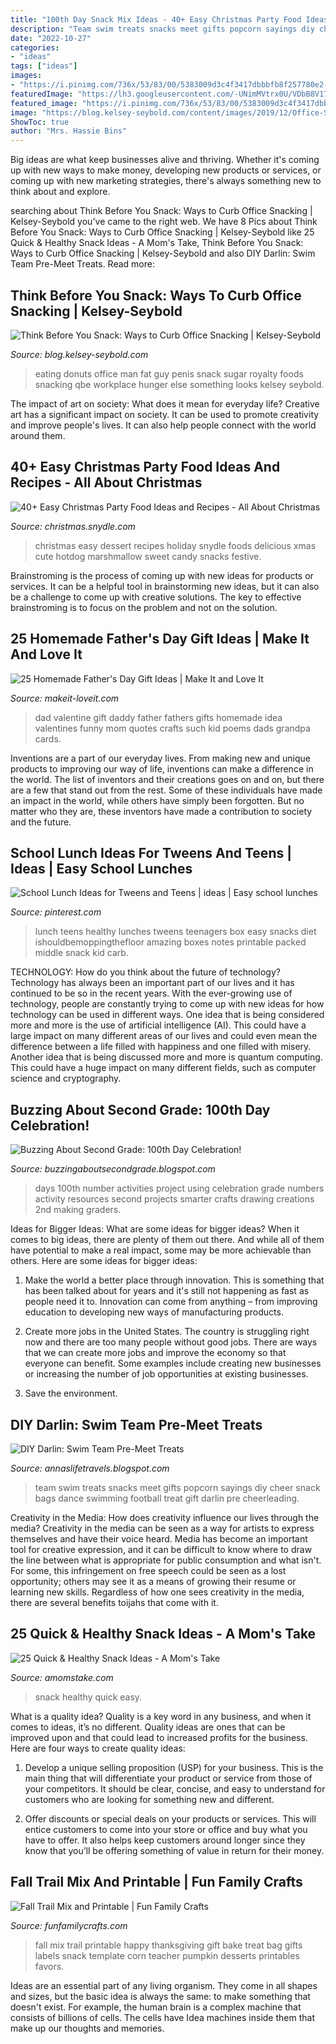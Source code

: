 ```yaml
---
title: "100th Day Snack Mix Ideas - 40+ Easy Christmas Party Food Ideas And Recipes"
description: "Team swim treats snacks meet gifts popcorn sayings diy cheer snack bags dance swimming football treat gift darlin pre cheerleading"
date: "2022-10-27"
categories:
- "ideas"
tags: ["ideas"]
images:
- "https://i.pinimg.com/736x/53/83/00/5383009d3c4f3417dbbbfb8f257780e2--lunch-box-notes-packed-lunch-ideas-for-teens.jpg?b=t"
featuredImage: "https://lh3.googleusercontent.com/-UNimMVtrx0U/VDbB8V17LZI/AAAAAAAAAuI/lb-wuEEOteU/s320/blogger-image--1013074162.jpg"
featured_image: "https://i.pinimg.com/736x/53/83/00/5383009d3c4f3417dbbbfb8f257780e2--lunch-box-notes-packed-lunch-ideas-for-teens.jpg?b=t"
image: "https://blog.kelsey-seybold.com/content/images/2019/12/Office-Snacks-Blog.jpg"
ShowToc: true
author: "Mrs. Hassie Bins"
---
```



Big ideas are what keep businesses alive and thriving. Whether it's coming up with new ways to make money, developing new products or services, or coming up with new marketing strategies, there's always something new to think about and explore.

	

		
searching about Think Before You Snack: Ways to Curb Office Snacking | Kelsey-Seybold you've came to the right web. We have 8 Pics about Think Before You Snack: Ways to Curb Office Snacking | Kelsey-Seybold like 25 Quick &amp; Healthy Snack Ideas - A Mom&#039;s Take, Think Before You Snack: Ways to Curb Office Snacking | Kelsey-Seybold and also DIY Darlin: Swim Team Pre-Meet Treats. Read more:
		
    
## Think Before You Snack: Ways To Curb Office Snacking | Kelsey-Seybold

<img loading=lazy src="https://blog.kelsey-seybold.com/content/images/2019/12/Office-Snacks-Blog.jpg" onerror="this.onerror=null;this.src='https://tse3.mm.bing.net/th?id=OIP.oXK6cbWrMl0ZBlOSfrxoTgHaE7&amp;pid=15.1';" alt="Think Before You Snack: Ways to Curb Office Snacking | Kelsey-Seybold">

_Source: blog.kelsey-seybold.com_

>eating donuts office man fat guy penis snack sugar royalty foods snacking qbe workplace hunger else something looks kelsey seybold. 

	

The impact of art on society: What does it mean for everyday life?
Creative art has a significant impact on society. It can be used to promote creativity and improve people's lives. It can also help people connect with the world around them.

    
## 40+ Easy Christmas Party Food Ideas And Recipes - All About Christmas

<img loading=lazy src="http://christmas.snydle.com/files/2016/02/christmas-party-food-ideas-4.jpg" onerror="this.onerror=null;this.src='https://tse1.mm.bing.net/th?id=OIP.tGfLT1Q8PTKPIw_kZlFt1wAAAA&amp;pid=15.1';" alt="40+ Easy Christmas Party Food Ideas and Recipes - All About Christmas">

_Source: christmas.snydle.com_

>christmas easy dessert recipes holiday snydle foods delicious xmas cute hotdog marshmallow sweet candy snacks festive. 

	

Brainstroming is the process of coming up with new ideas for products or services. It can be a helpful tool in brainstorming new ideas, but it can also be a challenge to come up with creative solutions. The key to effective brainstroming is to focus on the problem and not on the solution.

    
## 25 Homemade Father&#039;s Day Gift Ideas | Make It And Love It

<img loading=lazy src="http://www.makeit-loveit.com/wp-content/uploads/2014/05/152.jpg" onerror="this.onerror=null;this.src='https://tse1.mm.bing.net/th?id=OIP.1e3grPvMpFdWD2sZYSvoIgHaKX&amp;pid=15.1';" alt="25 Homemade Father&#039;s Day Gift Ideas | Make It and Love It">

_Source: makeit-loveit.com_

>dad valentine gift daddy father fathers gifts homemade idea valentines funny mom quotes crafts such kid poems dads grandpa cards. 

	

Inventions are a part of our everyday lives. From making new and unique products to improving our way of life, inventions can make a difference in the world. The list of inventors and their creations goes on and on, but there are a few that stand out from the rest. Some of these individuals have made an impact in the world, while others have simply been forgotten. But no matter who they are, these inventors have made a contribution to society and the future.

    
## School Lunch Ideas For Tweens And Teens | Ideas | Easy School Lunches

<img loading=lazy src="https://i.pinimg.com/736x/53/83/00/5383009d3c4f3417dbbbfb8f257780e2--lunch-box-notes-packed-lunch-ideas-for-teens.jpg?b=t" onerror="this.onerror=null;this.src='https://tse3.mm.bing.net/th?id=OIP.qVQQMEBegBLI90X6Vptg5QHaPk&amp;pid=15.1';" alt="School Lunch Ideas for Tweens and Teens | ideas | Easy school lunches">

_Source: pinterest.com_

>lunch teens healthy lunches tweens teenagers box easy snacks diet ishouldbemoppingthefloor amazing boxes notes printable packed middle snack kid carb. 

	

TECHNOLOGY: How do you think about the future of technology?
Technology has always been an important part of our lives and it has continued to be so in the recent years. With the ever-growing use of technology, people are constantly trying to come up with new ideas for how technology can be used in different ways. One idea that is being considered more and more is the use of artificial intelligence (AI). This could have a large impact on many different areas of our lives and could even mean the difference between a life filled with happiness and one filled with misery. Another idea that is being discussed more and more is quantum computing. This could have a huge impact on many different fields, such as computer science and cryptography.

    
## Buzzing About Second Grade: 100th Day Celebration!

<img loading=lazy src="http://3.bp.blogspot.com/_BHekMVYRek8/TVMQG8bX09I/AAAAAAAAAO0/LHdgs9GB8BQ/s1600/IMG_4854.jpg" onerror="this.onerror=null;this.src='https://tse4.mm.bing.net/th?id=OIP.rZi0KlVNNMfe7MqkW5lRiwHaJ4&amp;pid=15.1';" alt="Buzzing About Second Grade: 100th Day Celebration!">

_Source: buzzingaboutsecondgrade.blogspot.com_

>days 100th number activities project using celebration grade numbers activity resources second projects smarter crafts drawing creations 2nd making graders. 

	

Ideas for Bigger Ideas: What are some ideas for bigger ideas?
When it comes to big ideas, there are plenty of them out there. And while all of them have potential to make a real impact, some may be more achievable than others. Here are some ideas for bigger ideas:
1. Make the world a better place through innovation. This is something that has been talked about for years and it's still not happening as fast as people need it to. Innovation can come from anything – from improving education to developing new ways of manufacturing products.

2. Create more jobs in the United States. The country is struggling right now and there are too many people without good jobs. There are ways that we can create more jobs and improve the economy so that everyone can benefit. Some examples include creating new businesses or increasing the number of job opportunities at existing businesses.

3. Save the environment.

    
## DIY Darlin: Swim Team Pre-Meet Treats

<img loading=lazy src="https://lh3.googleusercontent.com/-UNimMVtrx0U/VDbB8V17LZI/AAAAAAAAAuI/lb-wuEEOteU/s320/blogger-image--1013074162.jpg" onerror="this.onerror=null;this.src='https://tse2.mm.bing.net/th?id=OIP.q8vA4bzVexGjmjzEfJjrsgAAAA&amp;pid=15.1';" alt="DIY Darlin: Swim Team Pre-Meet Treats">

_Source: annaslifetravels.blogspot.com_

>team swim treats snacks meet gifts popcorn sayings diy cheer snack bags dance swimming football treat gift darlin pre cheerleading. 

	

Creativity in the Media: How does creativity influence our lives through the media?
Creativity in the media can be seen as a way for artists to express themselves and have their voice heard. Media has become an important tool for creative expression, and it can be difficult to know where to draw the line between what is appropriate for public consumption and what isn't. For some, this infringement on free speech could be seen as a lost opportunity; others may see it as a means of growing their resume or learning new skills. Regardless of how one sees creativity in the media, there are several benefits toijahs that come with it.

    
## 25 Quick &amp; Healthy Snack Ideas - A Mom&#039;s Take

<img loading=lazy src="https://www.amomstake.com/wp-content/uploads/2014/03/25-easy-and-healthy-snack-ideas-650x977.jpg" onerror="this.onerror=null;this.src='https://tse3.mm.bing.net/th?id=OIP.w_AnHbvi-_daJ7PFgV_psgHaLI&amp;pid=15.1';" alt="25 Quick &amp; Healthy Snack Ideas - A Mom&#039;s Take">

_Source: amomstake.com_

>snack healthy quick easy. 

	

What is a quality idea?
Quality is a key word in any business, and when it comes to ideas, it’s no different. Quality ideas are ones that can be improved upon and that could lead to increased profits for the business. Here are four ways to create quality ideas:
1. Develop a unique selling proposition (USP) for your business. This is the main thing that will differentiate your product or service from those of your competitors. It should be clear, concise, and easy to understand for customers who are looking for something new and different.

2. Offer discounts or special deals on your products or services. This will entice customers to come into your store or office and buy what you have to offer. It also helps keep customers around longer since they know that you’ll be offering something of value in return for their money.


    
## Fall Trail Mix And Printable | Fun Family Crafts

<img loading=lazy src="http://funfamilycrafts.com/wp-content/uploads/2012/10/Fall-Trail-Mix-with-FREE-printable.jpg" onerror="this.onerror=null;this.src='https://tse4.mm.bing.net/th?id=OIP.J3sNE4FFxQ1a5EA3cUtI4wHaLG&amp;pid=15.1';" alt="Fall Trail Mix and Printable | Fun Family Crafts">

_Source: funfamilycrafts.com_

>fall mix trail printable happy thanksgiving gift bake treat bag gifts labels snack template corn teacher pumpkin desserts printables favors. 

	

Ideas are an essential part of any living organism. They come in all shapes and sizes, but the basic idea is always the same: to make something that doesn't exist. For example, the human brain is a complex machine that consists of billions of cells. The cells have Idea machines inside them that make up our thoughts and memories.

